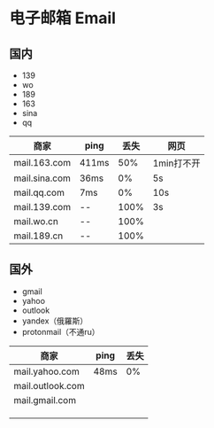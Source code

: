 # 电子邮箱 Email

## 国内

* 139
* wo
* 189
* 163
* sina
* qq

| 商家          | ping  | 丢失 | 网页       |
| ------------- | ----- | ---- | ---------- |
| mail.163.com  | 411ms | 50%  | 1min打不开 |
| mail.sina.com | 36ms  | 0%   | 5s         |
| mail.qq.com   | 7ms   | 0%   | 10s        |
| mail.139.com  | --    | 100% | 3s         |
| mail.wo.cn    | --    | 100% |            |
| mail.189.cn   | --    | 100% |            |



## 国外

* gmail
* yahoo
* outlook
* yandex（俄羅斯）
* protonmail（不通ru）

| 商家             | ping | 丢失 |
| ---------------- | ---- | ---- |
| mail.yahoo.com   | 48ms | 0%   |
| mail.outlook.com |      |      |
| mail.gmail.com   |      |      |
|                  |      |      |
|                  |      |      |
|                  |      |      |

